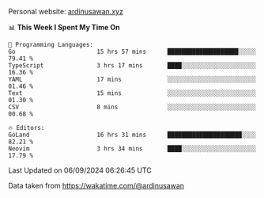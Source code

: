 Personal website: [ardinusawan.xyz](https://ardinusawan.xyz)

<!--START_SECTION:waka-->
📊 **This Week I Spent My Time On** 

```text
💬 Programming Languages: 
Go                       15 hrs 57 mins      ████████████████████░░░░░   79.41 % 
TypeScript               3 hrs 17 mins       ████░░░░░░░░░░░░░░░░░░░░░   16.36 % 
YAML                     17 mins             ░░░░░░░░░░░░░░░░░░░░░░░░░   01.46 % 
Text                     15 mins             ░░░░░░░░░░░░░░░░░░░░░░░░░   01.30 % 
CSV                      8 mins              ░░░░░░░░░░░░░░░░░░░░░░░░░   00.68 % 

🔥 Editors: 
GoLand                   16 hrs 31 mins      █████████████████████░░░░   82.21 % 
Neovim                   3 hrs 34 mins       ████░░░░░░░░░░░░░░░░░░░░░   17.79 % 
```


 Last Updated on 06/09/2024 06:26:45 UTC
<!--END_SECTION:waka-->
Data taken from https://wakatime.com/@ardinusawan
